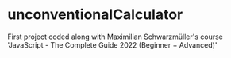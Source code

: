 # unconventionalCalculator

First project coded along with Maximilian Schwarzmüller's course 'JavaScript - The Complete Guide 2022 (Beginner + Advanced)'
